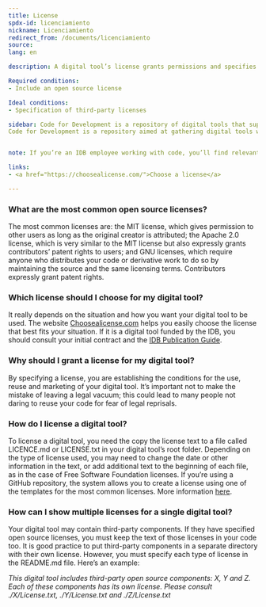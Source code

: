```yaml
---
title: License
spdx-id: licenciamiento
nickname: Licenciamiento
redirect_from: /documents/licenciamiento
source: 
lang: en

description: A digital tool’s license grants permissions and specifies the conditions under which the digital tool can be used, reused and adapted. Below, we explain how to license an open source repository.

Required conditions:
- Include an open source license

Ideal conditions:
- Specification of third-party licenses

sidebar: Code for Development is a repository of digital tools that support development goals.
Code for Development is a repository aimed at gathering digital tools with great potential to support development goals in one place and promoting them. A technical evaluation of the tool allows for identification of the code’s weak points so that they can be cleaned up.


note: If you’re an IDB employee working with code, you’ll find relevant information in the I’m an IDB employee section.

links:
- <a href="https://choosealicense.com/">Choose a license</a>

---
```


### What are the most common open source licenses?

The most common licenses are: the MIT license, which gives permission to other users as long as the original creator is attributed; the Apache 2.0 license, which is very similar to the MIT license but also expressly grants contributors’ patent rights to users; and GNU licenses, which require anyone who distributes your code or derivative work to do so by maintaining the source and the same licensing terms. Contributors expressly grant patent rights.

### Which license should I choose for my digital tool?

It really depends on the situation and how you want your digital tool to be used. The website [Choosealicense.com](https://choosealicense.com/) helps you easily choose the license that best fits your situation. If it is a digital tool funded by the IDB, you should consult your initial contract and the [IDB Publication Guide](https://el-bid.github.io/guia-de-publicacion/documents/pages/en/guia/).

### Why should I grant a license for my digital tool?

By specifying a license, you are establishing the conditions for the use, reuse and marketing of your digital tool. It’s important not to make the mistake of leaving a legal vacuum; this could lead to many people not daring to reuse your code for fear of legal reprisals.

### How do I license a digital tool?

To license a digital tool, you need the copy the license text to a file called LICENCE.md or LICENSE.txt in your digital tool’s root folder.
Depending on the type of license used, you may need to change the date or other information in the text, or add additional text to the beginning of each file, as in the case of Free Software Foundation licenses.
If you’re using a GitHub repository, the system allows you to create a license using one of the templates for the most common licenses. More information [here](https://help.github.com/articles/adding-a-license-to-a-repository/).

### How can I show multiple licenses for a single digital tool?

Your digital tool may contain third-party components. If they have specified open source licenses, you must keep the text of those licenses in your code too. It is good practice to put third-party components in a separate directory with their own license. However, you must specify each type of license in the README.md file. Here’s an example:

*This digital tool includes third-party open source components: X, Y and Z. Each of these components has its own license. Please consult ./X/License.txt, ./Y/License.txt and ./Z/License.txt*
